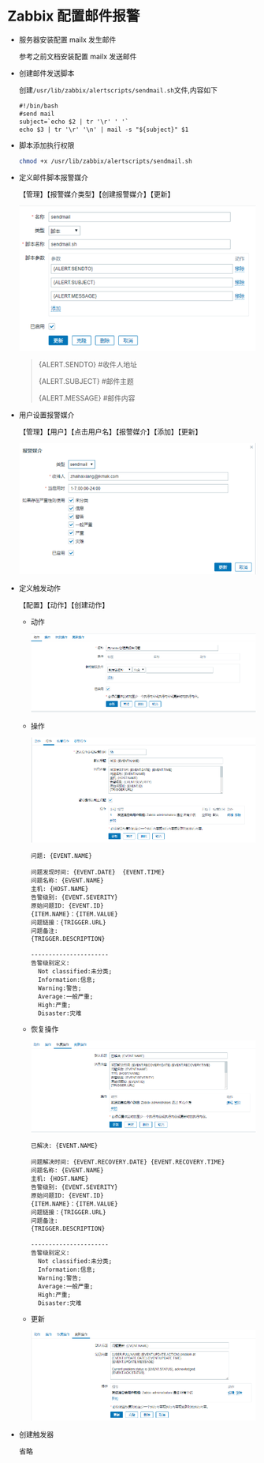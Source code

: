 # Zabbix 配置邮件报警

*   服务器安装配置 mailx 发生邮件

    参考之前文档安装配置 mailx 发送邮件
*   创建邮件发送脚本

    创建`/usr/lib/zabbix/alertscripts/sendmail.sh`文件,内容如下

    ```properties
    #!/bin/bash
    #send mail
    subject=`echo $2 | tr '\r' ' '`
    echo $3 | tr '\r' '\n' | mail -s "${subject}" $1
    ```
*   脚本添加执行权限

    ```bash
    chmod +x /usr/lib/zabbix/alertscripts/sendmail.sh
    ```
*   定义邮件脚本报警媒介

    【管理】【报警媒介类型】【创建报警媒介】【更新】

    <img src="../.gitbook/assets/Snipaste_2019-09-25_15-07-23.png" alt="" data-size="original">

    > {ALERT.SENDTO} #收件人地址
    >
    > {ALERT.SUBJECT} #邮件主题
    >
    > {ALERT.MESSAGE} #邮件内容
*   用户设置报警媒介

    【管理】【用户】【点击用户名】【报警媒介】【添加】【更新】

    <img src="../.gitbook/assets/Snipaste_2019-09-25_15-14-26.png" alt="" data-size="original">
*   定义触发动作

    【配置】【动作】【创建动作】

    *   动作

        <img src="../.gitbook/assets/Snipaste_2019-09-25_15-20-44.png" alt="" data-size="original">
    *   操作

        <img src="../.gitbook/assets/Snipaste_2019-09-25_15-21-01.png" alt="" data-size="original">

        ```properties
        问题: {EVENT.NAME}

        问题发现时间: {EVENT.DATE}  {EVENT.TIME}
        问题名称: {EVENT.NAME}
        主机: {HOST.NAME}
        告警级别: {EVENT.SEVERITY}
        原始问题ID: {EVENT.ID}
        {ITEM.NAME}：{ITEM.VALUE}
        问题链接：{TRIGGER.URL}
        问题备注:
        {TRIGGER.DESCRIPTION}

        ----------------------
        告警级别定义:
          Not classified:未分类;
          Information:信息;
          Warning:警告;
          Average:一般严重;
          High:严重;
          Disaster:灾难
        ```
    *   恢复操作

        <img src="../.gitbook/assets/Snipaste_2019-09-25_15-21-11.png" alt="" data-size="original">

        ```properties
        已解决: {EVENT.NAME}

        问题解决时间: {EVENT.RECOVERY.DATE} {EVENT.RECOVERY.TIME}
        问题名称: {EVENT.NAME}
        主机: {HOST.NAME}
        告警级别: {EVENT.SEVERITY}
        原始问题ID: {EVENT.ID}
        {ITEM.NAME}：{ITEM.VALUE}
        问题链接：{TRIGGER.URL}
        问题备注:
        {TRIGGER.DESCRIPTION}

        ----------------------
        告警级别定义:
          Not classified:未分类;
          Information:信息;
          Warning:警告;
          Average:一般严重;
          High:严重;
          Disaster:灾难
        ```
    *   更新

        <img src="../.gitbook/assets/Snipaste_2019-09-25_15-21-22.png" alt="" data-size="original">
*   创建触发器

    省略

​
